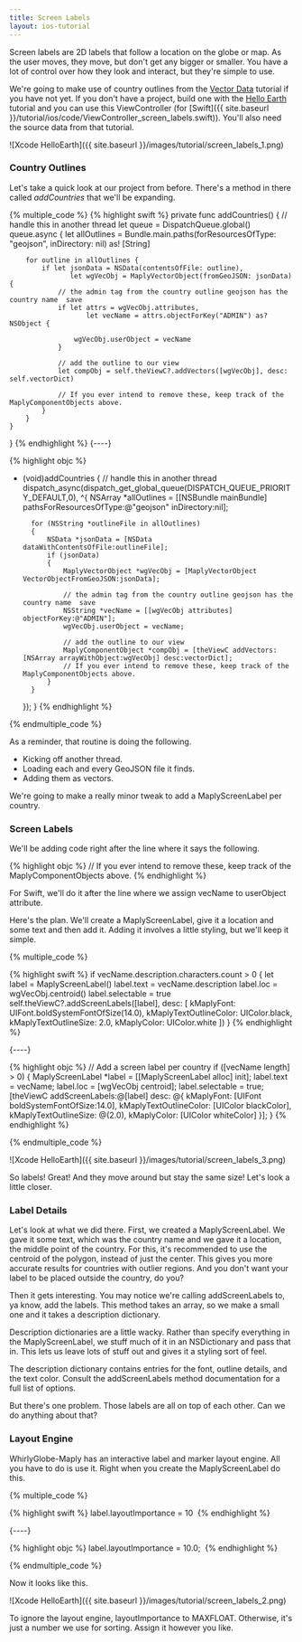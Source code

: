 ```yaml
---
title: Screen Labels
layout: ios-tutorial
---
```


Screen labels are 2D labels that follow a location on the globe or map.  As the user moves, they move, but don't get any bigger or smaller.  You have a lot of control over how they look and interact, but they're simple to use.

We're going to make use of country outlines from the [Vector Data](adding_vector_data.html) tutorial if you have not yet.  If you don't have a project, build one with the [Hello Earth](hello_earth.html) tutorial and you can use this ViewController (for [Swift]({{ site.baseurl }}/tutorial/ios/code/ViewController_screen_labels.swift)).  You'll also need the source data from that tutorial.

![Xcode HelloEarth]({{ site.baseurl }}/images/tutorial/screen_labels_1.png)

### Country Outlines

Let's take a quick look at our project from before.  There's a method in there called _addCountries_ that we'll be expanding.

{% multiple_code %}
  {% highlight swift %}
private func addCountries() {
    // handle this in another thread
    let queue = DispatchQueue.global()
    queue.async {
        let allOutlines = Bundle.main.paths(forResourcesOfType: "geojson", inDirectory: nil) as! [String]

        for outline in allOutlines {
            if let jsonData = NSData(contentsOfFile: outline),
                   let wgVecObj = MaplyVectorObject(fromGeoJSON: jsonData) {
                // the admin tag from the country outline geojson has the country name ­ save
                if let attrs = wgVecObj.attributes,
                       let vecName = attrs.objectForKey("ADMIN") as? NSObject {

                    wgVecObj.userObject = vecName
                }

                // add the outline to our view
                let compObj = self.theViewC?.addVectors([wgVecObj], desc: self.vectorDict)

                // If you ever intend to remove these, keep track of the MaplyComponentObjects above.
            }
        }
    }
}
  {% endhighlight %}
  {----}

  {% highlight objc %}
- (void)addCountries
{
    // handle this in another thread
    dispatch_async(dispatch_get_global_queue(DISPATCH_QUEUE_PRIORITY_DEFAULT,0),
    ^{
        NSArray *allOutlines = [[NSBundle mainBundle] pathsForResourcesOfType:@"geojson" inDirectory:nil];

        for (NSString *outlineFile in allOutlines)
        {
            NSData *jsonData = [NSData dataWithContentsOfFile:outlineFile];
            if (jsonData)
            {
                MaplyVectorObject *wgVecObj = [MaplyVectorObject VectorObjectFromGeoJSON:jsonData];

                // the admin tag from the country outline geojson has the country name ­ save
                NSString *vecName = [[wgVecObj attributes] objectForKey:@"ADMIN"];
                wgVecObj.userObject = vecName;

                // add the outline to our view
                MaplyComponentObject *compObj = [theViewC addVectors:[NSArray arrayWithObject:wgVecObj] desc:vectorDict];
                // If you ever intend to remove these, keep track of the MaplyComponentObjects above.
            }
        }
    });
}
  {% endhighlight %}

{% endmultiple_code %}


As a reminder, that routine is doing the following.

- Kicking off another thread.
- Loading each and every GeoJSON file it finds.
- Adding them as vectors.

We're going to make a really minor tweak to add a MaplyScreenLabel per country.

### Screen Labels

We'll be adding code right after the line where it says the following.

{% highlight objc %}
­// If you ever intend to remove these, keep track of the MaplyComponentObjects above.
{% endhighlight %}

For Swift, we'll do it after the line where we assign vecName to userObject attribute.

Here's the plan.  We'll create a MaplyScreenLabel, give it a location and some text and then add it.  Adding it involves a little styling, but we'll keep it simple.

{% multiple_code %}

  {% highlight swift %}
if vecName.description.characters.count > 0 {
    let label = MaplyScreenLabel()
    label.text = vecName.description
    label.loc = wgVecObj.centroid()
    label.selectable = true
    self.theViewC?.addScreenLabels([label],
        desc: [
            kMaplyFont: UIFont.boldSystemFontOfSize(14.0),
            kMaplyTextOutlineColor: UIColor.black,
            kMaplyTextOutlineSize: 2.0,
            kMaplyColor: UIColor.white
        ])
}
  {% endhighlight %}

  {----}

  {% highlight objc %}
// Add a screen label per country
if ([vecName length] > 0)
{
    MaplyScreenLabel *label = [[MaplyScreenLabel alloc] init];
    label.text = vecName;
    label.loc = [wgVecObj centroid];
    label.selectable = true;
    [theViewC addScreenLabels:@[label] desc:
        @{
            kMaplyFont: [UIFont boldSystemFontOfSize:14.0],
            kMaplyTextOutlineColor: [UIColor blackColor],
            kMaplyTextOutlineSize: @(2.0),
            kMaplyColor: [UIColor whiteColor]
        }];
}
  {% endhighlight %}

{% endmultiple_code %}


![Xcode HelloEarth]({{ site.baseurl }}/images/tutorial/screen_labels_3.png)

So labels!  Great!  And they move around but stay the same size!  Let's look a little closer.

### Label Details

Let's look at what we did there.  First, we created a MaplyScreenLabel.  We gave it some text, which was the country name and we gave it a location, the middle point of the country.  For this, it's recommended to use the centroid of the polygon, instead of just the center. This gives you more accurate results for countries with outlier regions. And you don't want your label to be placed outside the country, do you?

Then it gets interesting. You may notice we're calling addScreenLabels to, ya know, add the labels.  This method takes an array, so we make a small one and it takes a description dictionary.

Description dictionaries are a little wacky.  Rather than specify everything in the MaplyScreenLabel, we stuff much of it in an NSDictionary and pass that in.  This lets us leave lots of stuff out and gives it a styling sort of feel.

The description dictionary contains entries for the font, outline details, and the text color.  Consult the addScreenLabels method documentation for a full list of options.

But there's one problem.  Those labels are all on top of each other.  Can we do anything about that?

### Layout Engine

WhirlyGlobe-Maply has an interactive label and marker layout engine.  All you have to do is use it.  Right when you create the MaplyScreenLabel do this.

{% multiple_code %}

  {% highlight swift %}
label.layoutImportance = 10
­  {% endhighlight %}

  {----}

  {% highlight objc %}
label.layoutImportance = 10.0;
­  {% endhighlight %}

{% endmultiple_code %}

Now it looks like this.

![Xcode HelloEarth]({{ site.baseurl }}/images/tutorial/screen_labels_2.png)

To ignore the layout engine, layoutImportance to MAXFLOAT.  Otherwise, it's just a number we use for sorting.  Assign it however you like.

